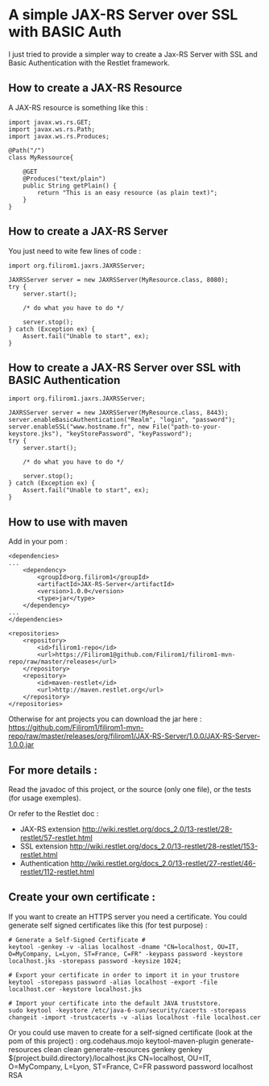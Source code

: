 A simple JAX-RS Server over SSL with BASIC Auth
====================================================

I just tried to provide a simpler way to create a Jax-RS Server with SSL and Basic Authentication with the Restlet framework.


How to create a JAX-RS Resource
--------------------------------
A JAX-RS resource is something like this :

    import javax.ws.rs.GET;
    import javax.ws.rs.Path;
    import javax.ws.rs.Produces;
    
    @Path("/")
    class MyRessource{
    
        @GET
        @Produces("text/plain")
        public String getPlain() {
            return "This is an easy resource (as plain text)";
        }
    }


How to create a JAX-RS Server
------------------------------
You just need to wite few lines of code :

    import org.filirom1.jaxrs.JAXRSServer;

    JAXRSServer server = new JAXRSServer(MyResource.class, 8080);
    try {
        server.start();
        
        /* do what you have to do */
        
        server.stop();
    } catch (Exception ex) {
        Assert.fail("Unable to start", ex);
    }


How to create a JAX-RS Server over SSL with BASIC Authentication
----------------------------------------------------------------

    import org.filirom1.jaxrs.JAXRSServer;

    JAXRSServer server = new JAXRSServer(MyResource.class, 8443);
    server.enableBasicAuthentication("Realm", "login", "password");
    server.enableSSL("www.hostname.fr", new File("path-to-your-keystore.jks"), "keyStorePassword", "keyPassword");
    try {
        server.start();
        
        /* do what you have to do */
        
        server.stop();
    } catch (Exception ex) {
        Assert.fail("Unable to start", ex);
    }


How to use with maven
---------------------
Add in your pom : 

    <dependencies>
    ...
        <dependency>
            <groupId>org.filirom1</groupId>
            <artifactId>JAX-RS-Server</artifactId>
            <version>1.0.0</version>
            <type>jar</type>
        </dependency>
    ...
    </dependencies>
    
    <repositories>
        <repository>
            <id>filirom1-repo</id>
            <url>https://Filirom1@github.com/Filirom1/filirom1-mvn-repo/raw/master/releases</url>
        </repository>
        <repository>
            <id>maven-restlet</id>
            <url>http://maven.restlet.org</url>
        </repository>
    </repositories>


Otherwise for ant projects you can download the jar here : 
<https://github.com/Filirom1/filirom1-mvn-repo/raw/master/releases/org/filirom1/JAX-RS-Server/1.0.0/JAX-RS-Server-1.0.0.jar>


For more details : 
------------------
Read the javadoc of this project, or the source (only one file), or the tests (for usage exemples).

Or refer to the Restlet doc : 

-   JAX-RS extension <http://wiki.restlet.org/docs_2.0/13-restlet/28-restlet/57-restlet.html>
-   SSL extension    <http://wiki.restlet.org/docs_2.0/13-restlet/28-restlet/153-restlet.html>
-   Authentication   <http://wiki.restlet.org/docs_2.0/13-restlet/27-restlet/46-restlet/112-restlet.html>


Create your own certificate : 
------------------------------
If you want to create an HTTPS server you need a certificate.
You could generate self signed certificates like this (for test purpose) :

    # Generate a Self-Signed Certificate #
    keytool -genkey -v -alias localhost -dname "CN=localhost, OU=IT, O=MyCompany, L=Lyon, ST=France, C=FR" -keypass password -keystore localhost.jks -storepass password -keysize 1024;
    
    # Export your certificate in order to import it in your trustore
    keytool -storepass password -alias localhost -export -file localhost.cer -keystore localhost.jks
    
    # Import your certificate into the default JAVA truststore.
    sudo keytool -keystore /etc/java-6-sun/security/cacerts -storepass changeit -import -trustcacerts -v -alias localhost -file localhost.cer


Or you could use maven to create for a self-signed certificate (look at the pom of this project) : 
    <plugin>
        <groupId>org.codehaus.mojo</groupId>
        <artifactId>keytool-maven-plugin</artifactId>
        <executions>
            <execution>
        <phase>generate-resources</phase>
        <id>clean</id>
        <goals>
            <goal>clean</goal>
        </goals>
            </execution>
            <execution>
        <phase>generate-resources</phase>
        <id>genkey</id>
        <goals>
            <goal>genkey</goal>
        </goals>
            </execution>
        </executions>
        <configuration>
            <keystore>${project.build.directory}/localhost.jks</keystore>
            <dname>CN=localhost, OU=IT, O=MyCompany, L=Lyon, ST=France, C=FR</dname>
            <keypass>password</keypass>
            <storepass>password</storepass>
            <alias>localhost</alias>
            <keyalg>RSA</keyalg>
        </configuration>
    </plugin>

